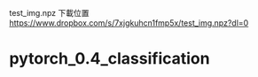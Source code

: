test_img.npz 下載位置
https://www.dropbox.com/s/7xjgkuhcn1fmp5x/test_img.npz?dl=0

# pytorch_0.4_classification
